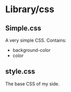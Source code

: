 # Library/css

## Simple.css

A very simple CSS.
Contains:

* background-color
* color

## style.css

The base CSS of my side.
